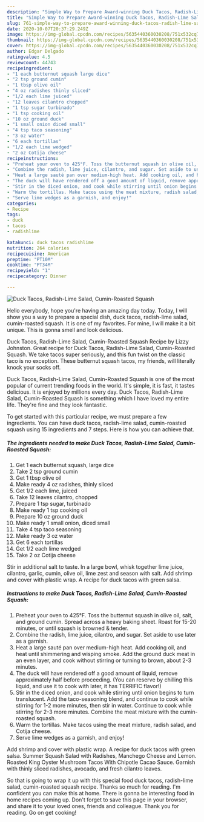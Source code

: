 ```yaml
---
description: "Simple Way to Prepare Award-winning Duck Tacos, Radish-Lime Salad, Cumin-Roasted Squash"
title: "Simple Way to Prepare Award-winning Duck Tacos, Radish-Lime Salad, Cumin-Roasted Squash"
slug: 761-simple-way-to-prepare-award-winning-duck-tacos-radish-lime-salad-cumin-roasted-squash
date: 2020-10-07T20:37:29.249Z
image: https://img-global.cpcdn.com/recipes/5635440360030208/751x532cq70/duck-tacos-radish-lime-salad-cumin-roasted-squash-recipe-main-photo.jpg
thumbnail: https://img-global.cpcdn.com/recipes/5635440360030208/751x532cq70/duck-tacos-radish-lime-salad-cumin-roasted-squash-recipe-main-photo.jpg
cover: https://img-global.cpcdn.com/recipes/5635440360030208/751x532cq70/duck-tacos-radish-lime-salad-cumin-roasted-squash-recipe-main-photo.jpg
author: Edgar Delgado
ratingvalue: 4.5
reviewcount: 44743
recipeingredient:
- "1 each butternut squash large dice"
- "2 tsp ground cumin"
- "1 tbsp olive oil"
- "4 oz radishes thinly sliced"
- "1/2 each lime juiced"
- "12 leaves cilantro chopped"
- "1 tsp sugar turbinado"
- "1 tsp cooking oil"
- "10 oz ground duck"
- "1 small onion diced small"
- "4 tsp taco seasoning"
- "3 oz water"
- "6 each tortillas"
- "1/2 each lime wedged"
- "2 oz Cotija cheese"
recipeinstructions:
- "Preheat your oven to 425°F. Toss the butternut squash in olive oil, salt, and ground cumin. Spread across a heavy baking sheet. Roast for 15-20 minutes, or until squash is browned &amp; tender."
- "Combine the radish, lime juice, cilantro, and sugar. Set aside to use later as a garnish."
- "Heat a large sauté pan over medium-high heat. Add cooking oil, and heat until shimmering and wisping smoke. Add the ground duck meat in an even layer, and cook without stirring or turning to brown, about 2-3 minutes."
- "The duck will have rendered off a good amount of liquid, remove approximately half before proceeding. (You can reserve by chilling this liquid, and use it to cook with later, it has TERRIFIC flavor!)"
- "Stir in the diced onion, and cook while stirring until onion begins to turn translucent. Add the taco-seasoning blend, and continue to cook while stirring for 1-2 more minutes, then stir in water. Continue to cook while stirring for 2-3 more minutes. Combine the meat mixture with the cumin-roasted squash."
- "Warm the tortillas. Make tacos using the meat mixture, radish salad, and Cotija cheese."
- "Serve lime wedges as a garnish, and enjoy!"
categories:
- Recipe
tags:
- duck
- tacos
- radishlime

katakunci: duck tacos radishlime 
nutrition: 264 calories
recipecuisine: American
preptime: "PT10M"
cooktime: "PT34M"
recipeyield: "1"
recipecategory: Dinner

---
```



![Duck Tacos, Radish-Lime Salad, Cumin-Roasted Squash](https://img-global.cpcdn.com/recipes/5635440360030208/751x532cq70/duck-tacos-radish-lime-salad-cumin-roasted-squash-recipe-main-photo.jpg)

Hello everybody, hope you're having an amazing day today. Today, I will show you a way to prepare a special dish, duck tacos, radish-lime salad, cumin-roasted squash. It is one of my favorites. For mine, I will make it a bit unique. This is gonna smell and look delicious.

Duck Tacos, Radish-Lime Salad, Cumin-Roasted Squash Recipe by Lizzy Johnston. Great recipe for Duck Tacos, Radish-Lime Salad, Cumin-Roasted Squash. We take tacos super seriously, and this fun twist on the classic taco is no exception. These butternut squash tacos, my friends, will literally knock your socks off.

Duck Tacos, Radish-Lime Salad, Cumin-Roasted Squash is one of the most popular of current trending foods in the world. It's simple, it is fast, it tastes delicious. It is enjoyed by millions every day. Duck Tacos, Radish-Lime Salad, Cumin-Roasted Squash is something which I have loved my entire life. They're fine and they look fantastic.


To get started with this particular recipe, we must prepare a few ingredients. You can have duck tacos, radish-lime salad, cumin-roasted squash using 15 ingredients and 7 steps. Here is how you can achieve that.

<!--inarticleads1-->

##### The ingredients needed to make Duck Tacos, Radish-Lime Salad, Cumin-Roasted Squash:

1. Get 1 each butternut squash, large dice
1. Take 2 tsp ground cumin
1. Get 1 tbsp olive oil
1. Make ready 4 oz radishes, thinly sliced
1. Get 1/2 each lime, juiced
1. Take 12 leaves cilantro, chopped
1. Prepare 1 tsp sugar, turbinado
1. Make ready 1 tsp cooking oil
1. Prepare 10 oz ground duck
1. Make ready 1 small onion, diced small
1. Take 4 tsp taco seasoning
1. Make ready 3 oz water
1. Get 6 each tortillas
1. Get 1/2 each lime wedged
1. Take 2 oz Cotija cheese


Stir in additional salt to taste. In a large bowl, whisk together lime juice, cilantro, garlic, cumin, olive oil, lime zest and season with salt. Add shrimp and cover with plastic wrap. A recipe for duck tacos with green salsa. 

<!--inarticleads2-->

##### Instructions to make Duck Tacos, Radish-Lime Salad, Cumin-Roasted Squash:

1. Preheat your oven to 425°F. Toss the butternut squash in olive oil, salt, and ground cumin. Spread across a heavy baking sheet. Roast for 15-20 minutes, or until squash is browned &amp; tender.
1. Combine the radish, lime juice, cilantro, and sugar. Set aside to use later as a garnish.
1. Heat a large sauté pan over medium-high heat. Add cooking oil, and heat until shimmering and wisping smoke. Add the ground duck meat in an even layer, and cook without stirring or turning to brown, about 2-3 minutes.
1. The duck will have rendered off a good amount of liquid, remove approximately half before proceeding. (You can reserve by chilling this liquid, and use it to cook with later, it has TERRIFIC flavor!)
1. Stir in the diced onion, and cook while stirring until onion begins to turn translucent. Add the taco-seasoning blend, and continue to cook while stirring for 1-2 more minutes, then stir in water. Continue to cook while stirring for 2-3 more minutes. Combine the meat mixture with the cumin-roasted squash.
1. Warm the tortillas. Make tacos using the meat mixture, radish salad, and Cotija cheese.
1. Serve lime wedges as a garnish, and enjoy!


Add shrimp and cover with plastic wrap. A recipe for duck tacos with green salsa. Summer Squash Salad with Radishes, Manchego Cheese and Lemon. Roasted King Oyster Mushroom Tacos With Chipotle Cacao Sauce. Garnish with thinly sliced radishes, avocado, and fresh cilantro leaves. 

So that is going to wrap it up with this special food duck tacos, radish-lime salad, cumin-roasted squash recipe. Thanks so much for reading. I'm confident you can make this at home. There is gonna be interesting food in home recipes coming up. Don't forget to save this page in your browser, and share it to your loved ones, friends and colleague. Thank you for reading. Go on get cooking!
